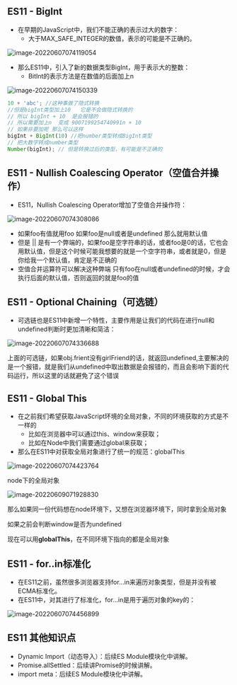 ## ES11 - BigInt

- 在早期的JavaScript中，我们不能正确的表示过大的数字：
  - 大于MAX_SAFE_INTEGER的数值，表示的可能是不正确的。

![image-20220607074119054](D:\studyMaterial\JS高级\笔记\15-ES11\image-20220607074119054.png)



- 那么ES11中，引入了新的数据类型BigInt，用于表示大的整数：
  - BitInt的表示方法是在数值的后面加上n

![image-20220607074150339](D:\studyMaterial\JS高级\笔记\15-ES11\image-20220607074150339.png)

```javascript
10 + 'abc'; //这种事做了隐式转换
//但是bigInt类型加上10   它是不会做隐式转换的
// 所以 bigInt + 10  是会报错的
// 所以需要加上n  变成 9007199254740991n + 10
// 如果非要加呢 那么可以这样
bigInt + BigInt(10)	//把number类型转成BigInt类型
// 把大数字转成number类型
Number(bigInt);	// 但是转换过后的类型，有可能是不正确的
```





## ES11 - Nullish Coalescing Operator（空值合并操作）

- ES11，Nullish Coalescing Operator增加了空值合并操作符：

![image-20220607074308086](D:\studyMaterial\JS高级\笔记\15-ES11\image-20220607074308086.png)

- 如果foo有值就用foo 如果foo是null或者是undefined 那么就用默认值
- 但是 || 是有一个弊端的，如果foo是空字符串的话，或者foo是0的话，它也会用默认值，但是这个时候可能我想要的就是一个空字符串，或者就是0，但是你给我一个默认值，肯定是不正确的
- 空值合并运算符可以解决这种弊端 只有foo在null或者undefined的时候，才会执行后面的默认值，否则返回的就是foo的值





## ES11 - Optional Chaining（可选链）

- 可选链也是ES11中新增一个特性，主要作用是让我们的代码在进行null和undefined判断时更加清晰和简洁：

![image-20220607074336688](D:\studyMaterial\JS高级\笔记\15-ES11\image-20220607074336688.png)

上面的可选链，如果obj.frient没有girlFriend的话，就返回undefined,主要解决的是一个报错，就是我们从undefined中取出数据是会报错的，而且会影响下面的代码运行，所以这里的话就避免了这个错误



## ES11 - Global This

- 在之前我们希望获取JavaScript环境的全局对象，不同的环境获取的方式是不一样的
  - 比如在浏览器中可以通过this、window来获取；
  - 比如在Node中我们需要通过global来获取；
- 那么在ES11中对获取全局对象进行了统一的规范：globalThis

![image-20220607074423764](D:\studyMaterial\JS高级\笔记\15-ES11\image-20220607074423764.png)

node下的全局对象

![image-20220609071928830](D:\studyMaterial\JS高级\笔记\15-ES11\image-20220609071928830.png)

那么如果同一份代码想在node环境下，又想在浏览器环境下，同时拿到全局对象

如果之前会判断window是否为undefined

现在可以用**globalThis**，在不同环境下指向的都是全局对象



## ES11 - for..in标准化

- 在ES11之前，虽然很多浏览器支持for...in来遍历对象类型，但是并没有被ECMA标准化。
- 在ES11中，对其进行了标准化，for...in是用于遍历对象的key的：

![image-20220607074456899](D:\studyMaterial\JS高级\笔记\15-ES11\image-20220607074456899.png)



## ES11 其他知识点

- Dynamic Import（动态导入）：后续ES Module模块化中讲解。
- Promise.allSettled：后续讲Promise的时候讲解。
- import meta：后续ES Module模块化中讲解。

